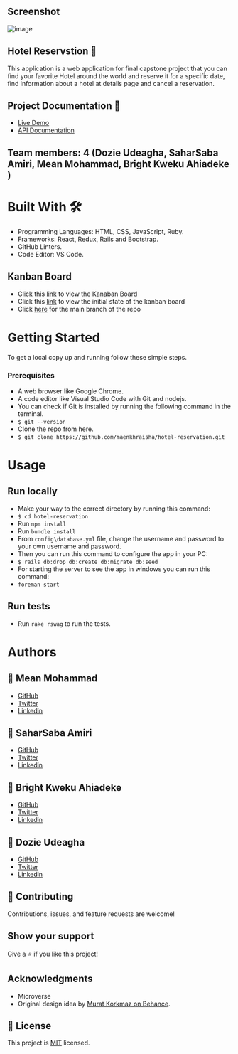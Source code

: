 ## Screenshot
![image](https://user-images.githubusercontent.com/5249414/201314595-cac52384-fcb4-4ed5-b4d8-d92f34116d58.png)

## Hotel Reservstion 🏩
This application is a web application for final capstone project that you can find your favorite Hotel around the world and reserve it for a specific date, find information about a hotel at details page and cancel a reservation.

## Project Documentation 📄
- [Live Demo](https://hotel-reservation-i2st.onrender.com)
- [API Documentation](http://127.0.0.1:5000/api-docs/index.html)

## Team members: 4 (Dozie Udeagha, SaharSaba Amiri, Mean Mohammad, Bright Kweku Ahiadeke )

# Built With 🛠️
- Programming Languages: HTML, CSS, JavaScript, Ruby.
- Frameworks: React, Redux, Rails and Bootstrap.
- GitHub Linters.
- Code Editor: VS Code.

## Kanban Board
- Click this [link](https://github.com/users/maenkhraisha/projects/6) to view the Kanaban Board
- Click this [link](https://docs.google.com/document/d/1GcBpwqr2NsF9umMA4qthxuBxnEjcLagS8p_tt5CwHPc/edit?usp=sharing) to view the initial state of the kanban board
- Click [here](https://github.com/maenkhraisha/hotel-reservation) for the main branch of the repo
# Getting Started
To get a local copy up and running follow these simple steps.

### Prerequisites
- A web browser like Google Chrome.
- A code editor like Visual Studio Code with Git and nodejs.
- You can check if Git is installed by running the following command in the terminal.
- `$ git --version`
- Clone the repo from here.
- `$ git clone https://github.com/maenkhraisha/hotel-reservation.git`

# Usage
## Run locally
- Make your way to the correct directory by running this command:
- `$ cd hotel-reservation`
- Run `npm install`
- Run `bundle install`
- From `config\database.yml` file, change the username and password to your own username and password.
- Then you can run this command to configure the app in your PC:
- `$ rails db:drop db:create db:migrate db:seed`
- For starting the server to see the app in windows you can run this command:
- `foreman start`

## Run tests
- Run `rake rswag` to run the tests.

# Authors
## 👤 Mean Mohammad
- [GitHub](https://github.com/maenkhraisha)
- [Twitter](https://twitter.com/AlkhryshaM)
- [Linkedin](https://www.linkedin.com/in/maen-al-khraisha/)

## 👤 SaharSaba Amiri
- [GitHub](https://github.com/Sahar-SE)
- [Twitter](https://twitter.com/SaharSabaAmiri)
- [Linkedin](https://www.linkedin.com/in/sahar-saba-amiri/)

## 👤 Bright Kweku Ahiadeke
- [GitHub](https://github.com/kwekubright)
- [Twitter](https://twitter.com/kwekubright_)
- [Linkedin](https://www.linkedin.com/in/kwekubright)

## 👤 Dozie Udeagha
- [GitHub](https://github.com/udeaghad)
- [Twitter](https://twitter.com/theodoz)
- [Linkedin](https://www.linkedin.com/in/)

## 🤝 Contributing
Contributions, issues, and feature requests are welcome!

## Show your support
Give a ⭐️ if you like this project!

## Acknowledgments
- Microverse
- Original design idea by [Murat Korkmaz on Behance](https://www.behance.net/gallery/26425031/Vespa-Responsive-Redesign/modules/173005577).

## 📝 License
This project is [MIT](./LICENSE) licensed.
